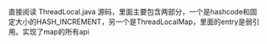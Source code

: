 直接阅读 ThreadLocal.java 源码，里面主要包含两部分，一个是hashcode和固定大小的HASH_INCREMENT，另一个是ThreadLocalMap，里面的entry是弱引用。实现了map的所有api
